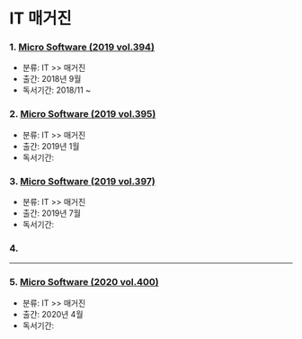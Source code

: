 # IT 매거진

### 1. [Micro Software (2019 vol.394)](https://github.com/jukyellow/book-read-note/blob/master/04_IT_%EB%A7%A4%EA%B1%B0%EC%A7%84/Micro%20Software%20(2019%20vol.397).md)  
- 분류: IT >> 매거진
- 출간: 2018년 9월
- 독서기간: 2018/11 ~

### 2. [Micro Software (2019 vol.395)](https://github.com/jukyellow/book-read-note/blob/master/04_IT_%EB%A7%A4%EA%B1%B0%EC%A7%84/README.md)  
- 분류: IT >> 매거진
- 출간: 2019년 1월
- 독서기간: 

### 3. [Micro Software (2019 vol.397)](https://github.com/jukyellow/book-read-note/blob/master/04_IT_%EB%A7%A4%EA%B1%B0%EC%A7%84/Micro%20Software%20(2019%20vol.397).md)  
- 분류: IT >> 매거진
- 출간: 2019년 7월
- 독서기간:

### 4. 

<hr>

### 5. [Micro Software (2020 vol.400)](https://github.com/jukyellow/book-read-note/blob/master/04_IT_%EB%A7%A4%EA%B1%B0%EC%A7%84/Micro%20Software%20(2020%20vol.400).md)  
- 분류: IT >> 매거진
- 출간: 2020년 4월
- 독서기간:
